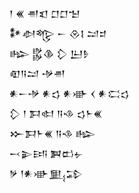 <div class='block'>
<div class='line'>𒁹 𒌍 𒉣𒇬 𒆸𒆸𒈠</div>
<div class='line'>𒀯𒀠𒈜 𒀸 𒊮𒋙 𒁺𒄑</div>
<div class='line'>𒈗 𒌵𒆠 𒁷 𒌨𒊩</div>
<div class='line'>𒊏𒀀𒁺 𒋩𒉣</div>
<div class='line'>𒀭𒀸𒋩 𒀭𒌓 𒀭𒀝 𒌋 𒀭𒀫𒌓</div>
<div class='line'>𒁷 𒁹 𒁕𒊕 𒀀𒈾 𒌓𒈨𒌍</div>
<div class='line'>𒁍𒁕𒈨𒌍 𒀀𒈾 𒈗</div>
<div class='line'>𒁁𒉌𒅀 𒀉𒆗𒉡</div>
<div class='line'>𒃻 𒁹𒀭𒀝𒅅𒁉</div>
</div>